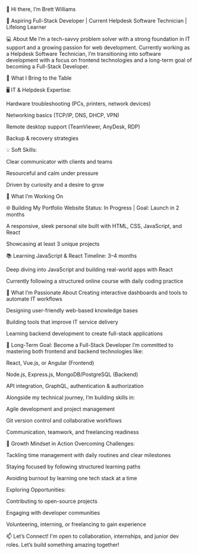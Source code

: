 👋 Hi there, I’m Brett Williams

🎯 Aspiring Full-Stack Developer | Current Helpdesk Software Technician | Lifelong Learner

💻 About Me
I’m a tech-savvy problem solver with a strong foundation in IT support and a growing passion for web development.
Currently working as a Helpdesk Software Technician, I’m transitioning into software development with a focus on frontend technologies and a long-term goal of becoming a Full-Stack Developer.

🔧 What I Bring to the Table

🖥️ IT & Helpdesk Expertise:

Hardware troubleshooting (PCs, printers, network devices)

Networking basics (TCP/IP, DNS, DHCP, VPN)

Remote desktop support (TeamViewer, AnyDesk, RDP)

Backup & recovery strategies

💡 Soft Skills:

Clear communicator with clients and teams

Resourceful and calm under pressure

Driven by curiosity and a desire to grow


🚀 What I’m Working On

🌐 Building My Portfolio Website
Status: In Progress | Goal: Launch in 2 months

A responsive, sleek personal site built with HTML, CSS, JavaScript, and React

Showcasing at least 3 unique projects


📚 Learning JavaScript & React
Timeline: 3–4 months

Deep diving into JavaScript and building real-world apps with React

Currently following a structured online course with daily coding practice


🌟 What I’m Passionate About
Creating interactive dashboards and tools to automate IT workflows

Designing user-friendly web-based knowledge bases

Building tools that improve IT service delivery

Learning backend development to create full-stack applications


🎯 Long-Term Goal: Become a Full-Stack Developer
I’m committed to mastering both frontend and backend technologies like:

React, Vue.js, or Angular (Frontend)

Node.js, Express.js, MongoDB/PostgreSQL (Backend)

API integration, GraphQL, authentication & authorization

Alongside my technical journey, I’m building skills in:

Agile development and project management

Git version control and collaborative workflows

Communication, teamwork, and freelancing readiness


🌱 Growth Mindset in Action
Overcoming Challenges:

Tackling time management with daily routines and clear milestones

Staying focused by following structured learning paths

Avoiding burnout by learning one tech stack at a time

Exploring Opportunities:

Contributing to open-source projects

Engaging with developer communities

Volunteering, interning, or freelancing to gain experience


📫 Let’s Connect!
I'm open to collaboration, internships, and junior dev roles. Let’s build something amazing together!


